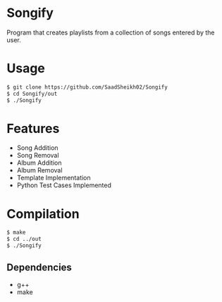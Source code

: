 # Songify

Program that creates playlists from a collection of songs entered by the user.

# Usage

```bash
$ git clone https://github.com/SaadSheikh02/Songify
$ cd Songify/out
$ ./Songify
```

# Features
- Song Addition
- Song Removal
- Album Addition
- Album Removal
- Template Implementation
- Python Test Cases Implemented


# Compilation

```bash
$ make
$ cd ../out
$ ./Songify
```

## Dependencies

- g++
- make
